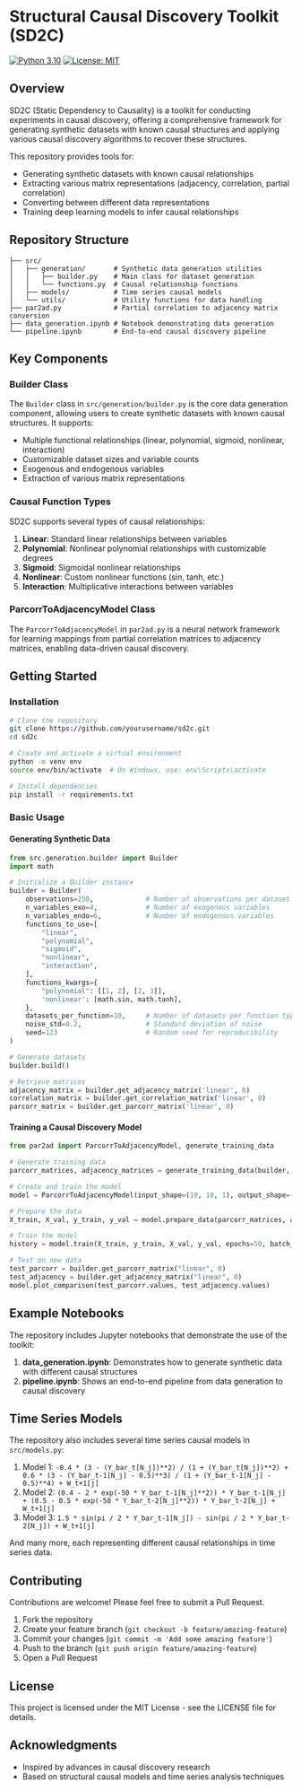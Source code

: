 # Structural Causal Discovery Toolkit (SD2C)

[![Python 3.10](https://img.shields.io/badge/python-3.10-blue.svg)](https://www.python.org/downloads/release/python-3100/)
[![License: MIT](https://img.shields.io/badge/License-MIT-yellow.svg)](https://opensource.org/licenses/MIT)

## Overview

SD2C (Static Dependency to Causality) is a toolkit for conducting experiments in causal discovery, offering a comprehensive framework for generating synthetic datasets with known causal structures and applying various causal discovery algorithms to recover these structures.

This repository provides tools for:
- Generating synthetic datasets with known causal relationships
- Extracting various matrix representations (adjacency, correlation, partial correlation)
- Converting between different data representations
- Training deep learning models to infer causal relationships

## Repository Structure

```
├── src/
│   ├── generation/       # Synthetic data generation utilities
│   │   ├── builder.py    # Main class for dataset generation
│   │   └── functions.py  # Causal relationship functions
│   ├── models/           # Time series causal models
│   └── utils/            # Utility functions for data handling
├── par2ad.py             # Partial correlation to adjacency matrix conversion
├── data_generation.ipynb # Notebook demonstrating data generation
└── pipeline.ipynb        # End-to-end causal discovery pipeline
```

## Key Components

### Builder Class

The `Builder` class in `src/generation/builder.py` is the core data generation component, allowing users to create synthetic datasets with known causal structures. It supports:

- Multiple functional relationships (linear, polynomial, sigmoid, nonlinear, interaction)
- Customizable dataset sizes and variable counts
- Exogenous and endogenous variables
- Extraction of various matrix representations

### Causal Function Types

SD2C supports several types of causal relationships:

1. **Linear**: Standard linear relationships between variables
2. **Polynomial**: Nonlinear polynomial relationships with customizable degrees
3. **Sigmoid**: Sigmoidal nonlinear relationships
4. **Nonlinear**: Custom nonlinear functions (sin, tanh, etc.)
5. **Interaction**: Multiplicative interactions between variables

### ParcorrToAdjacencyModel Class

The `ParcorrToAdjacencyModel` in `par2ad.py` is a neural network framework for learning mappings from partial correlation matrices to adjacency matrices, enabling data-driven causal discovery.

## Getting Started

### Installation

```bash
# Clone the repository
git clone https://github.com/yourusername/sd2c.git
cd sd2c

# Create and activate a virtual environment
python -m venv env
source env/bin/activate  # On Windows, use: env\Scripts\activate

# Install dependencies
pip install -r requirements.txt
```

### Basic Usage

#### Generating Synthetic Data

```python
from src.generation.builder import Builder
import math

# Initialize a Builder instance
builder = Builder(
    observations=250,             # Number of observations per dataset
    n_variables_exo=4,            # Number of exogenous variables
    n_variables_endo=6,           # Number of endogenous variables
    functions_to_use=[
        "linear",
        "polynomial",
        "sigmoid",
        "nonlinear",
        "interaction",
    ],
    functions_kwargs={
        "polynomial": [[1, 2], [2, 3]],
        'nonlinear': [math.sin, math.tanh],
    },
    datasets_per_function=10,     # Number of datasets per function type
    noise_std=0.2,                # Standard deviation of noise
    seed=123                      # Random seed for reproducibility
)

# Generate datasets
builder.build()

# Retrieve matrices
adjacency_matrix = builder.get_adjacency_matrix('linear', 0)
correlation_matrix = builder.get_correlation_matrix('linear', 0)
parcorr_matrix = builder.get_parcorr_matrix('linear', 0)
```

#### Training a Causal Discovery Model

```python
from par2ad import ParcorrToAdjacencyModel, generate_training_data

# Generate training data
parcorr_matrices, adjacency_matrices = generate_training_data(builder, n_samples=200)

# Create and train the model
model = ParcorrToAdjacencyModel(input_shape=(10, 10, 1), output_shape=(10, 10))

# Prepare the data
X_train, X_val, y_train, y_val = model.prepare_data(parcorr_matrices, adjacency_matrices)

# Train the model
history = model.train(X_train, y_train, X_val, y_val, epochs=50, batch_size=16)

# Test on new data
test_parcorr = builder.get_parcorr_matrix("linear", 0)
test_adjacency = builder.get_adjacency_matrix("linear", 0)
model.plot_comparison(test_parcorr.values, test_adjacency.values)
```

## Example Notebooks

The repository includes Jupyter notebooks that demonstrate the use of the toolkit:

1. **data_generation.ipynb**: Demonstrates how to generate synthetic data with different causal structures
2. **pipeline.ipynb**: Shows an end-to-end pipeline from data generation to causal discovery

## Time Series Models

The repository also includes several time series causal models in `src/models.py`:

1. Model 1: `-0.4 * (3 - (Y_bar_t[N_j])**2) / (1 + (Y_bar_t[N_j])**2) + 0.6 * (3 - (Y_bar_t-1[N_j] - 0.5)**3) / (1 + (Y_bar_t-1[N_j] - 0.5)**4) + W_t+1[j]`
2. Model 2: `(0.4 - 2 * exp(-50 * Y_bar_t-1[N_j]**2)) * Y_bar_t-1[N_j] + (0.5 - 0.5 * exp(-50 * Y_bar_t-2[N_j]**2)) * Y_bar_t-2[N_j] + W_t+1[j]`
3. Model 3: `1.5 * sin(pi / 2 * Y_bar_t-1[N_j]) - sin(pi / 2 * Y_bar_t-2[N_j]) + W_t+1[j]`

And many more, each representing different causal relationships in time series data.

## Contributing

Contributions are welcome! Please feel free to submit a Pull Request.

1. Fork the repository
2. Create your feature branch (`git checkout -b feature/amazing-feature`)
3. Commit your changes (`git commit -m 'Add some amazing feature'`)
4. Push to the branch (`git push origin feature/amazing-feature`)
5. Open a Pull Request

## License

This project is licensed under the MIT License - see the LICENSE file for details.


## Acknowledgments

- Inspired by advances in causal discovery research
- Based on structural causal models and time series analysis techniques